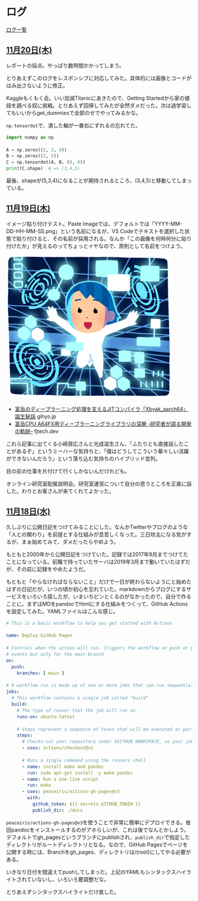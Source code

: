 # ログ

[ログ一覧](index.html)

## [11月20日(木)](#20) <a id="20"></a>

レポートの採点。やっぱり数時間かかってしまう。

とりあえずこのログをレスポンシブに対応してみた。具体的には画像とコードがはみ出さないように修正。

Kaggleもくもく会。いい加減Titanicにあきたので、Getting Startedから家の値段を調べる奴に挑戦。とりあえず回帰してみたが全然ダメだった。次は過学習してもいいからget_dummiesで全部のせでやってみるかな。

`np.tensordot`で、潰した軸が一番右にずれるの忘れてた。

```py
import numpy as np

A = np.zeros((2, 3, 4))
B = np.zeros((2, 5))
C = np.tensordot(A, B, (0, 0))
print(C.shape)  # => (3,4,5)
```

最後、shapeが(5,3,4)になることが期待されるところ、(3,4,5)と移動してしまっている。

## [11月19日(木)](#19) <a id="19"></a>

イメージ貼り付けテスト。Paste Imageでは、デフォルトでは「YYYY-MM-DD-HH-MM-SS.png」という名前になるが、VS Codeでテキストを選択した状態で貼り付けると、その名前が採用される。なんか「この画像を何時何分に貼り付けたか」が見えるのってちょっとイヤなので、原則として名前をつけよう。

![イメージテスト](images/2020-11-19-imagetest.png)

* [富岳のディープラーニング処理を支えるJITコンパイラ「Xbyak_aarch64」誕生秘話](https://gihyo.jp/news/interview/2020/11/1801) gihyo.jp
* [富岳CPU A64FX用ディープラーニングライブラリの深層 -研究者が語る開発の軌跡-](https://blog.fltech.dev/entry/2020/11/18/fugaku-onednn-deep-dive-ja) fjtech.dev

これら記事に出てくる小崎資広さんと光成滋生さん、「ふたりとも直接話したことがあるぞ」というミーハーな気持ちと、「僕はどうしてこういう華々しい活躍ができないんだろう」という落ち込む気持ちのハイブリッド並列。

目の前の仕事を片付けて行くしかないんだけれども。

オンライン研究室配属説明会。研究室運営について自分の思うところを正直に話した。わりとお客さんが来てくれてよかった。

## [11月18日(水)](#18) <a id="18"></a>

久しぶりに公開日記をつけてみることにした。なんかTwitterやブログのような「人との関わり」を前提とする仕組みが息苦しくなった。三日坊主になる気がするが、まぁ始めてみて、ダメだったらやめよう。

もともと2000年から公開日記をつけていた。記録では2017年9月までつけてたことになっている。前職で持っていたサーバは2019年3月まで動いていたはずだが、その前に記録をやめたようだ。

もともと「やらなければならないこと」だけで一日が終わらないようにと始めたはずの日記だが、いつの頃か初心を忘れていた。markdownからブログにするサービスをいろいろ探したが、いまいちピンとくるのがなかったので、自分で作ることに。まずはMDをpandocでhtmlにする仕組みをつくって、GitHub Actionsを設定してみた。YAMLファイルはこんな感じ。

```yaml
# This is a basic workflow to help you get started with Actions

name: Deploy GitHub Pages

# Controls when the action will run. Triggers the workflow on push or pull request
# events but only for the main branch
on:
  push:
    branches: [ main ]

# A workflow run is made up of one or more jobs that can run sequentially or in parallel
jobs:
  # This workflow contains a single job called "build"
  build:
    # The type of runner that the job will run on
    runs-on: ubuntu-latest

    # Steps represent a sequence of tasks that will be executed as part of the job
    steps:
      # Checks-out your repository under $GITHUB_WORKSPACE, so your job can access it
      - uses: actions/checkout@v2

      # Runs a single command using the runners shell
      - name: install make and pandoc
        run: sudo apt-get install -y make pandoc
      - name: Run a one-line script
        run: make
      - uses: peaceiris/actions-gh-pages@v3
        with:
          github_token: ${{ secrets.GITHUB_TOKEN }}
          publish_dir: ./docs
```

`peaceiris/actions-gh-pages@v3`を使うことで非常に簡単にデプロイできる。毎回pandocをインストールするのがアホらしいが、これは後でなんとかしよう。デフォルトでgh_pagesというブランチにpublishされ、`publish_dir`で指定したディレクトリがルートディレクトリとなる。なので、GitHub Pagesでページを公開する時には、Branchをgh_pages、ディレクトリは/(root)にしてやる必要がある。

いきなり日付を間違えてpushしてしまった。上記のYAMLもシンタックスハイライトされていないし、いろいろ要調整だな。

とりあえずシンタックスハイライトだけ直した。
